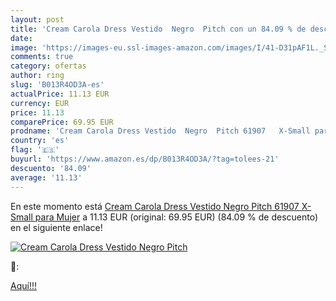 ```yaml
---
layout: post
title: 'Cream Carola Dress Vestido  Negro  Pitch con un 84.09 % de descuento'
date: 
image: 'https://images-eu.ssl-images-amazon.com/images/I/41-D31pAF1L._SL200_.jpg'
comments: true
category: ofertas
author: ring
slug: 'B013R4OD3A-es'
actualPrice: 11.13 EUR
currency: EUR
price: 11.13
comparePrice: 69.95 EUR
prodname: 'Cream Carola Dress Vestido  Negro  Pitch 61907   X-Small para Mujer'
country: 'es'
flag: '🇪🇸'
buyurl: 'https://www.amazon.es/dp/B013R4OD3A/?tag=tolees-21'
descuento: '84.09'
average: '11.13'
---
```


En este momento está [Cream Carola Dress Vestido  Negro  Pitch 61907   X-Small para Mujer](https://www.amazon.es/dp/B013R4OD3A/?tag=tolees-21) a 11.13 EUR (original: 69.95 EUR) (84.09 %  de descuento) en el siguiente enlace!

[![Cream Carola Dress Vestido  Negro  Pitch](https://images-eu.ssl-images-amazon.com/images/I/41-D31pAF1L._SL200_.jpg)](https://www.amazon.es/dp/B013R4OD3A/?tag=tolees-21)

🔎:


[Aquí!!!](https://www.amazon.es/dp/B013R4OD3A/?tag=tolees-21)
